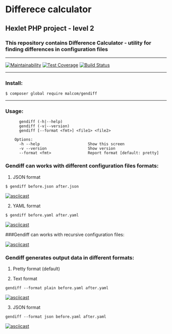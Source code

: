 # Differece calculator
## Hexlet PHP project - level 2

### This repository contains Difference Calculator - utility for finding differences in configuration files
----

[![Maintainability](https://api.codeclimate.com/v1/badges/b77754f85f02fb7cda0b/maintainability)](https://codeclimate.com/github/Malcom1986/php-project-lvl2/maintainability) 
[![Test Coverage](https://api.codeclimate.com/v1/badges/b77754f85f02fb7cda0b/test_coverage)](https://codeclimate.com/github/Malcom1986/php-project-lvl2/test_coverage) 
[![Build Status](https://travis-ci.org/Malcom1986/php-project-lvl2.svg?branch=master)](https://travis-ci.org/Malcom1986/php-project-lvl2)

----
### Install:

`$ composer global require malcom/gendiff`

----

### Usage:
```
      gendiff (-h|--help)
      gendiff (-v|--version)
      gendiff [--format <fmt>] <file1> <file2>

    Options:
      -h --help                     Show this screen
      -v --version                  Show version
      --format <fmt>                Report format [default: pretty]
```

### Gendiff can works with different configuration files formats:
1. JSON format

`$ gendiff before.json after.json`
 
[![asciicast](https://asciinema.org/a/9XUWV7uFG3rfqMKdWPLjK75vg.svg)](https://asciinema.org/a/9XUWV7uFG3rfqMKdWPLjK75vg)

2. YAML format

`$ gendiff before.yaml after.yaml`

[![asciicast](https://asciinema.org/a/zgOT9KgIXPHb81jC0eMNkqF11.svg)](https://asciinema.org/a/zgOT9KgIXPHb81jC0eMNkqF11)

###Gendiff can works with recursive configuration files:

[![asciicast](https://asciinema.org/a/T4as3zKiypIpCLNjXQgmFhq76.svg)](https://asciinema.org/a/T4as3zKiypIpCLNjXQgmFhq76)


### Gendiff generates output data in different formats:

1. Pretty format (default)

2. Text format

`gendiff --format plain before.yaml after.yaml`

[![asciicast](https://asciinema.org/a/VqnDwNZRGYI3SEg8V2KaI8mbI.svg)](https://asciinema.org/a/VqnDwNZRGYI3SEg8V2KaI8mbI)

3. JSON format

`gendiff --format json before.yaml after.yaml`

[![asciicast](https://asciinema.org/a/PR2fryK3hr7LMkYrFaGkiHjcv.svg)](https://asciinema.org/a/PR2fryK3hr7LMkYrFaGkiHjcv)

